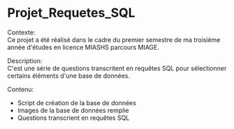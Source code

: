 # Projet_Requetes_SQL

Contexte:  
Ce projet a été réalisé dans le cadre du premier semestre de ma troisième année d'études en licence MIASHS parcours MIAGE.

Description:  
C'est une série de questions transcritent en requêtes SQL pour sélectionner certains éléments d'une base de données.

Contenu:  
- Script de création de la base de données
- Images de la base de données remplie
- Questions transcrient en requêtes SQL
